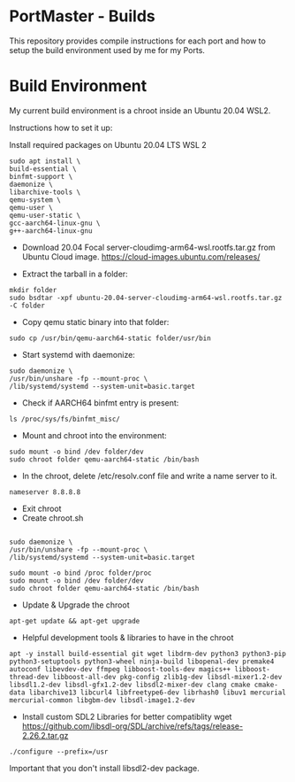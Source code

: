 # PortMaster - Builds

This repository provides compile instructions for each port and how to setup the build environment used by me for my Ports.

# Build Environment

My current build environment is a chroot inside an Ubuntu 20.04 WSL2.

Instructions how to set it up:

Install required packages on Ubuntu 20.04 LTS WSL 2
```
sudo apt install \
build-essential \
binfmt-support \
daemonize \
libarchive-tools \
qemu-system \
qemu-user \
qemu-user-static \
gcc-aarch64-linux-gnu \
g++-aarch64-linux-gnu
```
- Download 20.04 Focal server-cloudimg-arm64-wsl.rootfs.tar.gz from Ubuntu Cloud image. https://cloud-images.ubuntu.com/releases/

- Extract the tarball in a folder:

```
mkdir folder
sudo bsdtar -xpf ubuntu-20.04-server-cloudimg-arm64-wsl.rootfs.tar.gz -C folder
```

- Copy qemu static binary into that folder:

```
sudo cp /usr/bin/qemu-aarch64-static folder/usr/bin
```

- Start systemd with daemonize:
```
sudo daemonize \
/usr/bin/unshare -fp --mount-proc \
/lib/systemd/systemd --system-unit=basic.target
```

- Check if AARCH64 binfmt entry is present:
```
ls /proc/sys/fs/binfmt_misc/
```

- Mount and chroot into the environment:
```sudo mount -o bind /proc folder/proc
sudo mount -o bind /dev folder/dev
sudo chroot folder qemu-aarch64-static /bin/bash
```

- In the chroot, delete /etc/resolv.conf file and write a name server to it.
```rm /etc/resolv.conf
nameserver 8.8.8.8
```
- Exit chroot 
- Create chroot.sh

```#!/bin/bash

sudo daemonize \
/usr/bin/unshare -fp --mount-proc \
/lib/systemd/systemd --system-unit=basic.target

sudo mount -o bind /proc folder/proc
sudo mount -o bind /dev folder/dev
sudo chroot folder qemu-aarch64-static /bin/bash
```
- Update & Upgrade the chroot
```
apt-get update && apt-get upgrade 
```

- Helpful development tools & libraries to have in the chroot

```
apt -y install build-essential git wget libdrm-dev python3 python3-pip python3-setuptools python3-wheel ninja-build libopenal-dev premake4 autoconf libevdev-dev ffmpeg libboost-tools-dev magics++ libboost-thread-dev libboost-all-dev pkg-config zlib1g-dev libsdl-mixer1.2-dev libsdl1.2-dev libsdl-gfx1.2-dev libsdl2-mixer-dev clang cmake cmake-data libarchive13 libcurl4 libfreetype6-dev librhash0 libuv1 mercurial mercurial-common libgbm-dev libsdl-image1.2-dev
```


- Install custom SDL2 Libraries for better compatiblity
wget https://github.com/libsdl-org/SDL/archive/refs/tags/release-2.26.2.tar.gz

```
./configure --prefix=/usr
```

Important that you don't install libsdl2-dev package.

